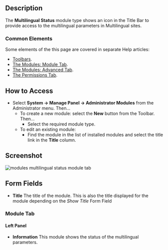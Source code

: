 <!-- Filename: Help4.x:Admin_Modules:_Multilingual_Status / Display title: Modules: Multilingual Status -->

## Description

The **Multilingual Status** module type shows an icon in the Title Bar
to provide access to the multilingual parameters in Multilingual sites.

### Common Elements

Some elements of the this page are covered in separate Help articles:

* [Toolbars](jdocmanual?article=help/common-elements/toolbars).
* [The Modules: Module Tab](jdocmanual?article=help/modules/modules-module-tab).
* [The Modules: Advanced Tab](jdocmanual?article=help/modules/modules-advanced-tab).
* [The Permissions Tab](jdocmanual?article=help/common-elements/edit-permissions).

## How to Access

- Select **System → Manage Panel → Administrator Modules** from
  the Administrator menu. Then...
  - To create a new module: select the **New** button from the Toolbar.
    Then...
    - Select the required module type.
  - To edit an existing module:
    - Find the module in the list of installed modules and select the
      title link in the **Title** column.

## Screenshot

![modules multilingual status module tab](../../../en/images/modules-admin/modules-multilingual-status-module-tab.png)

## Form Fields

- **Title** The title of the module. This is also the title displayed
  for the module depending on the *Show Title* Form Field

### Module Tab

#### Left Panel

- **Information** This module shows the status of the multilingual
  parameters.
